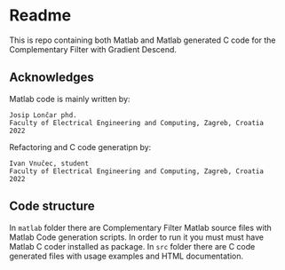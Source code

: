 # Readme
This is repo containing both Matlab and Matlab generated C code for the Complementary Filter with Gradient Descend.

## Acknowledges
Matlab code is mainly written by:
```
Josip Lončar phd.
Faculty of Electrical Engineering and Computing, Zagreb, Croatia
2022
```

Refactoring and C code generatipn by:
```
Ivan Vnučec, student
Faculty of Electrical Engineering and Computing, Zagreb, Croatia
2022
```

## Code structure
In `matlab` folder there are Complementary Filter Matlab source files with Matlab Code generation scripts. In order to run it you must must have Matlab C coder installed as package.
In `src` folder there are C code generated files with usage examples and HTML documentation.
